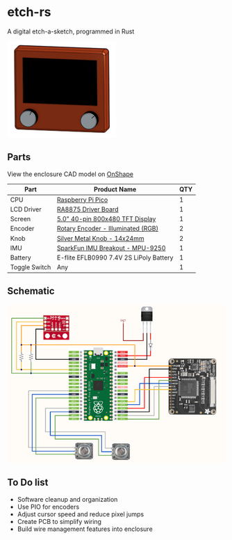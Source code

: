# etch-rs
A digital etch-a-sketch, programmed in Rust

![etch-rs](img/etch-rs.png)

## Parts
View the enclosure CAD model on [OnShape](https://cad.onshape.com/documents/e690354f5c07f20bde7623b1/w/a182bf3fbff4dd99a6671f5c/e/9b6cb06694b79f0122820339?renderMode=0&uiState=66b0045b4d7bf54af7cd6bd1)

| Part | Product Name | QTY |
| ---- | ------------ | --- |
| CPU | [Raspberry Pi Pico](https://www.raspberrypi.com/products/raspberry-pi-pico/) | 1 |
| LCD Driver | [RA8875 Driver Board](https://www.adafruit.com/product/1590) | 1 |
| Screen | [5.0" 40-pin 800x480 TFT Display](https://www.adafruit.com/product/1680) | 1 |
| Encoder | [Rotary Encoder - Illuminated (RGB)](https://www.sparkfun.com/products/15141) | 2 |
| Knob | [Silver Metal Knob - 14x24mm](https://www.sparkfun.com/products/10001) | 2 |
| IMU | [SparkFun IMU Breakout - MPU-9250](https://www.sparkfun.com/products/retired/13762) | 1 |
| Battery | E-flite EFLB0990 7.4V 2S LiPoly Battery | 1 |
| Toggle Switch | Any | 1 |

## Schematic
![etch-rs schematic](img/schematic.png)

## To Do list
- Software cleanup and organization
- Use PIO for encoders
- Adjust cursor speed and reduce pixel jumps
- Create PCB to simplify wiring
- Build wire management features into enclosure
